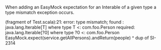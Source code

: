 When adding an EasyMock expectation for an Interable of a given type a type mismatch exception occurs.

(fragment of Test.scala):21: error: type mismatch;
 found   : java.lang.Iterable[T] where type T <: com.foo.Person
 required: java.lang.Iterable[?0] where type ?0 <: com.foo.Person
EasyMock.expect(service.getAllPersons).andReturn(people)
                                                  ^
dup of SI-2314
